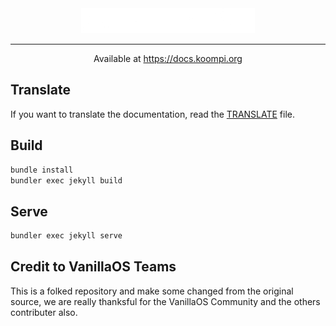 <div align="center">

<img src="assets/images/Documentation.png" height="40">

--------------

<sup1>Available at https://docs.koompi.org</sup1>

</div>

## Translate
If you want to translate the documentation, read the [TRANSLATE](TRANSLATE.md) file.

## Build
```bash
bundle install
bundler exec jekyll build
```

## Serve
```bash
bundler exec jekyll serve
```

## Credit to VanillaOS Teams
This is a folked repository and make some changed from the original source, we are really thanksful for the VanillaOS Community and the others contributer also.